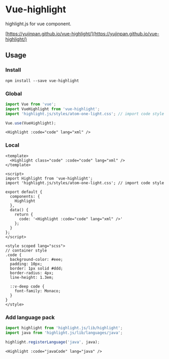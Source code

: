 # Vue-highlight

highlight.js for vue component.

[https://yujinpan.github.io/vue-highlight/](https://yujinpan.github.io/vue-highlight/)

## Usage

### Install

`npm install --save vue-highlight`

### Global

```js
import Vue from 'vue';
import VueHighlight from 'vue-highlight';
import 'highlight.js/styles/atom-one-light.css'; // import code style

Vue.use(VueHighlight);
```

```vue
<Highlight :code="code" lang="xml" />
```

### Local

```vue
<template>
  <Highlight class="code" :code="code" lang="xml" />
</template>

<script>
import Highlight from 'vue-highlight';
import 'highlight.js/styles/atom-one-light.css'; // import code style

export default {
  components: {
    Highlight
  },
  data() {
    return {
      code: '<Highlight :code="code" lang="xml" />'
    };
  }
};
</script>

<style scoped lang="scss">
// container style
.code {
  background-color: #eee;
  padding: 10px;
  border: 1px solid #ddd;
  border-radius: 4px;
  line-height: 1.3em;

  ::v-deep code {
    font-family: Monaco;
  }
}
</style>
```

### Add language pack

```js
import highlight from 'highlight.js/lib/highlight';
import java from 'highlight.js/lib/languages/java';

highlight.registerLanguage('java', java);
```

```vue
<Highlight :code="javaCode" lang="java" />
```
